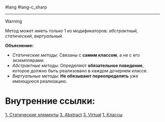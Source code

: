 #lang #lang-c_sharp 

---
>[!warning]
Метод может иметь только 1 из модификаторов: *абстрактный*, *статический*, *виртуальный*.

**Объяснение:**

- *Статические методы*: Связаны с **самим классом**, а не с его экземплярами.
- *Абстрактные методы*: Определяют **обязательное поведение**, которое должно быть реализовано в каждом дочернем классе.
- *Виртуальные методы*: **Не обязывают переопределять** уже имеющуюся реализацию.


# Внутренние ссылки:
[1. Статические элементы](1.%20Lang/C-sharp/0.%20Введение/2.%20Классовые%20механизмы/Статика/1.%20Статические%20элементы.md)
[3. Abstract](1.%20Lang/C-sharp/0.%20Введение/2.%20Классовые%20механизмы/3.%20Abstract.md)
[3. Virtual](1.%20Lang/C-sharp/0.%20Введение/2.%20Классовые%20механизмы/3.%20Virtual.md)
[1. Классы](1.%20Lang/C-sharp/0.%20Введение/2.%20Классы%20и%20структуры/1.%20Классы.md)